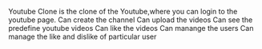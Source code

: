 Youtube Clone is the clone of the Youtube,where you can login to the youtube page.
Can create the channel
Can upload the videos
Can see the predefine youtube videos
Can like the videos
Can manange the users
Can manage the like and dislike of particular user
